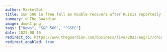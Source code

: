 ```yaml
---
author: MarketBot
title: S&P 500 in free fall as Rouble recovers after Russia reportedly turns screws on exporters
summary: © The Guardian
image: down1.png
tags: ["News", "S&P 500", "^GSPC"]
date: 2023-08-16
redirect_to: https://www.theguardian.com/business/live/2023/aug/17/china-slowdown-fears-rattle-markets-rouble-weakens-capital-controls-us-rates-business-live
redirect_enabled: true
---
```

